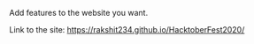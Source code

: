 Add features to the website you want.

Link to the site: https://rakshit234.github.io/HacktoberFest2020/
